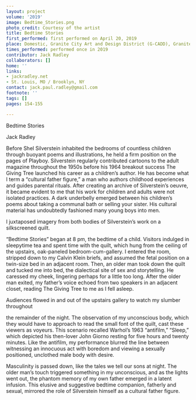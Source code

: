 ```yaml
---
layout: project
volume: '2019'
image: Bedtime_Stories.png
photo_credit: Courtesy of the artist
title: Bedtime Stories
first_performed: first performed on April 20, 2019
place: Domestic, Granite City Art and Design District (G-CADD), Granite City, IL
times_performed: performed once in 2019
contributor: Jack Radley
collaborators: []
home: ''
links:
- jackradley.net
- St. Louis, MO / Brooklyn, NY
contact: jack.paul.radley@gmail.com
footnote: ''
tags: []
pages: 154-155

---
```


Bedtime Stories

Jack Radley

Before Shel Silverstein inhabited the bedrooms of countless children through buoyant poems and illustrations, he held a firm position on the pages of Playboy. Silverstein regularly contributed cartoons to the adult magazine throughout the 1950s before his 1964 breakout success The Giving Tree launched his career as a children’s author. He has become what I term a “cultural father figure,” a man who authors childhood experiences and guides parental rituals. After creating an archive of Silverstein’s oeuvre, it became evident to me that his work for children and adults were not isolated practices. A dark underbelly emerged between his children’s poems about taking a communal bath or selling your sister. His cultural material has undoubtedly fashioned many young boys into men.

I juxtaposed imagery from both bodies of Silverstein’s work on a silkscreened quilt.

“Bedtime Stories” began at 8 pm, the bedtime of a child. Visitors indulged in sleepytime tea and spent time with the quilt, which hung from the ceiling of the upstairs, oak-paneled bedroom-cum-gallery. I entered the room, stripped down to my Calvin Klein briefs, and assumed the fetal position on a twin-size bed in an adjacent room. Then, an older man took down the quilt and tucked me into bed, the dialectical site of sex and storytelling. He caressed my cheek, lingering perhaps for a little too long. After the older man exited, my father’s voice echoed from two speakers in an adjacent closet, reading The Giving Tree to me as I fell asleep.

Audiences flowed in and out of the upstairs gallery to watch my slumber throughout

the remainder of the night. The observation of my unconscious body, which they would have to approach to read the small font of the quilt, cast these viewers as voyeurs. This scenario recalled Warhol’s 1963 “antifilm,” “Sleep,” which depicted his then-lover John Giorno resting for five hours and twenty minutes. Like the antifilm, my performance blurred the line between witnessing an innocuous act with boredom and viewing a sexually positioned, unclothed male body with desire.

Masculinity is passed down, like the tales we tell our sons at night. The older man’s touch triggered something in my unconscious, and as the lights went out, the phantom memory of my own father emerged in a latent infusion. This elusive and suggestive bedtime companion, fatherly and sexual, mirrored the role of Silverstein himself as a cultural father figure.
